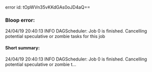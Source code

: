 error id: tOpWVn35vKKdGAs0oJD4aQ==
### Bloop error:

24/04/19 20:40:13 INFO DAGScheduler: Job 0 is finished. Cancelling potential speculative or zombie tasks for this job
#### Short summary: 

24/04/19 20:40:13 INFO DAGScheduler: Job 0 is finished. Cancelling potential speculative or zombie t...